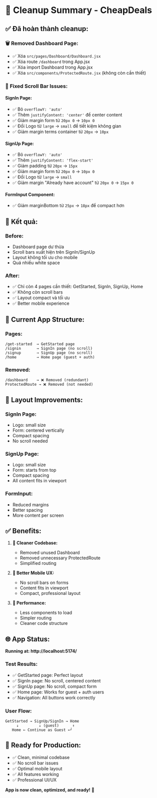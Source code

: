 # 🧹 Cleanup Summary - CheapDeals

## ✅ **Đã hoàn thành cleanup:**

### 🗑️ **Removed Dashboard Page:**
- ✅ Xóa `src/pages/Dashboard/Dashboard.jsx`
- ✅ Xóa route `/dashboard` trong App.jsx
- ✅ Xóa import Dashboard trong App.jsx
- ✅ Xóa `src/components/ProtectedRoute.jsx` (không còn cần thiết)

### 📱 **Fixed Scroll Bar Issues:**

#### **SignIn Page:**
- ✅ Bỏ `overflowY: 'auto'` 
- ✅ Thêm `justifyContent: 'center'` để center content
- ✅ Giảm margin form từ `20px 0` → `10px 0`
- ✅ Đổi Logo từ `large` → `small` để tiết kiệm không gian
- ✅ Giảm margin terms container từ `20px` → `10px`

#### **SignUp Page:**
- ✅ Bỏ `overflowY: 'auto'`
- ✅ Thêm `justifyContent: 'flex-start'` 
- ✅ Giảm padding từ `20px` → `15px`
- ✅ Giảm margin form từ `20px 0` → `10px 0`
- ✅ Đổi Logo từ `large` → `small`
- ✅ Giảm margin "Already have account" từ `20px 0` → `15px 0`

#### **FormInput Component:**
- ✅ Giảm marginBottom từ `25px` → `18px` để compact hơn

## 🎯 **Kết quả:**

### **Before:**
- Dashboard page dư thừa
- Scroll bars xuất hiện trên SignIn/SignUp
- Layout không tối ưu cho mobile
- Quá nhiều white space

### **After:**
- ✅ Chỉ còn 4 pages cần thiết: GetStarted, SignIn, SignUp, Home
- ✅ Không còn scroll bars
- ✅ Layout compact và tối ưu
- ✅ Better mobile experience

## 📱 **Current App Structure:**

### **Pages:**
```
/get-started  → GetStarted page
/signin       → SignIn page (no scroll)
/signup       → SignUp page (no scroll)  
/home         → Home page (guest + auth)
```

### **Removed:**
```
/dashboard    → ❌ Removed (redundant)
ProtectedRoute → ❌ Removed (not needed)
```

## 🎨 **Layout Improvements:**

### **SignIn Page:**
- Logo: small size
- Form: centered vertically
- Compact spacing
- No scroll needed

### **SignUp Page:**
- Logo: small size  
- Form: starts from top
- Compact spacing
- All content fits in viewport

### **FormInput:**
- Reduced margins
- Better spacing
- More content per screen

## ✅ **Benefits:**

1. **🧹 Cleaner Codebase:**
   - Removed unused Dashboard
   - Removed unnecessary ProtectedRoute
   - Simplified routing

2. **📱 Better Mobile UX:**
   - No scroll bars on forms
   - Content fits in viewport
   - Compact, professional layout

3. **🚀 Performance:**
   - Less components to load
   - Simpler routing
   - Cleaner code structure

## 🌐 **App Status:**

**Running at: http://localhost:5174/**

### **Test Results:**
- ✅ GetStarted page: Perfect layout
- ✅ SignIn page: No scroll, centered content
- ✅ SignUp page: No scroll, compact form
- ✅ Home page: Works for guest + auth users
- ✅ Navigation: All buttons work correctly

### **User Flow:**
```
GetStarted → SignUp/SignIn → Home
     ↓         ↓ (guest)      ↑
   Home ← Continue as Guest ←┘
```

## 🎉 **Ready for Production:**

- ✅ Clean, minimal codebase
- ✅ No scroll bar issues
- ✅ Optimal mobile layout
- ✅ All features working
- ✅ Professional UI/UX

**App is now clean, optimized, and ready!** 🚀
